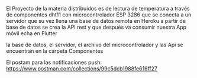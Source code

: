 El Proyecto de  la materia distribuidos es de lectura de temperatura a través de componentes dht11 con microcontrolador ESP 3286 que se conecta a un servidor que su vez llena una base de datos remota en Heroku   a partir de  base de datos se crea la API rest y que después va consumir nuestra App móvil echa en Flutter

la base de datos, el servidor, el archivo del microcontrolador y las Api se encuentran en la carpeta Componentes   


El postam para las notificaciones push: https://www.postman.com/collections/99c5dcb1988fe616ff27


